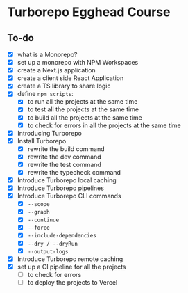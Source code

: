 # Turborepo Egghead Course

## To-do
- [x] what is a Monorepo?
- [x] set up a monorepo with NPM Workspaces
- [x] create a Next.js application
- [x] create a client side React Application
- [x] create a TS library to share logic
- [x] define `npm scripts`:
  - [x] to run all the projects at the same time
  - [x] to test all the projects at the same time
  - [x] to build all the projects at the same time
  - [x] to check for errors in all the projects at the same time
- [x] Introducing Turborepo
- [x] Install Turborepo
  - [x] rewrite the build command
  - [x] rewrite the dev command
  - [x] rewrite the test command
  - [x] rewrite the typecheck command
- [x] Introduce Turborepo local caching
- [x] Introduce Turborepo pipelines
- [x] Introduce Turborepo CLI commands
  - [x] `--scope`
  - [x] `--graph`
  - [x] `--continue`
  - [x] `--force`
  - [x] `--include-dependencies`
  - [x] `--dry / --dryRun`
  - [x] `--output-logs`
- [x] Introduce Turborepo remote caching
- [x] set up a CI pipeline for all the projects
  - [ ] to check for errors
  - [ ] to deploy the projects to Vercel
